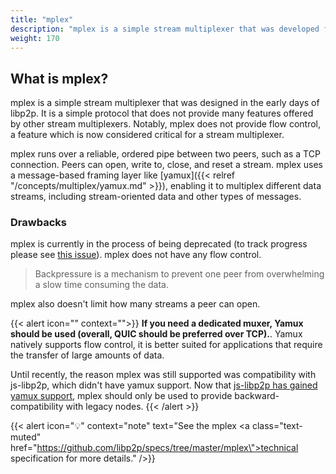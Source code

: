 ```yaml
---
title: "mplex"
description: "mplex is a simple stream multiplexer that was developed for libp2p."
weight: 170
---
```


## What is mplex?

mplex is a simple stream multiplexer that was designed in the early days of libp2p.
It is a simple protocol that does not provide many features offered by other
stream multiplexers. Notably, mplex does not provide flow control, a feature which
is now considered critical for a stream multiplexer.

mplex runs over a reliable, ordered pipe between two peers, such as a TCP connection.
Peers can open, write to, close, and reset a stream. mplex uses a message-based framing
layer like [yamux]({{< relref "/concepts/multiplex/yamux.md" >}}), enabling it to multiplex different
data streams, including stream-oriented data and other types of messages.

### Drawbacks

mplex is currently in the process of being deprecated (to track progress please see [this issue](https://github.com/libp2p/specs/issues/553)).
mplex does not have any flow control.
> Backpressure is a mechanism to prevent one peer from overwhelming a slow time consuming the data.

mplex also doesn't limit how many streams a peer can open.

{{< alert icon="" context="">}}
**If you need a dedicated muxer, Yamux should be used (overall, QUIC should be preferred over TCP).**. Yamux natively supports flow control, it is better suited for applications that require the transfer of large amounts of data.

Until recently, the reason mplex was still supported was compatibility with js-libp2p,
which didn't have yamux support.
Now that
[js-libp2p has gained yamux support](https://github.com/ChainSafe/js-libp2p-yamux/releases/tag/v1.0.0),
mplex should only be used to provide backward-compatibility with legacy nodes.
{{< /alert >}}

{{< alert icon="💡" context="note" text="See the mplex <a class=\"text-muted\" href=\"https://github.com/libp2p/specs/tree/master/mplex\">technical specification</a> for more details." />}}
